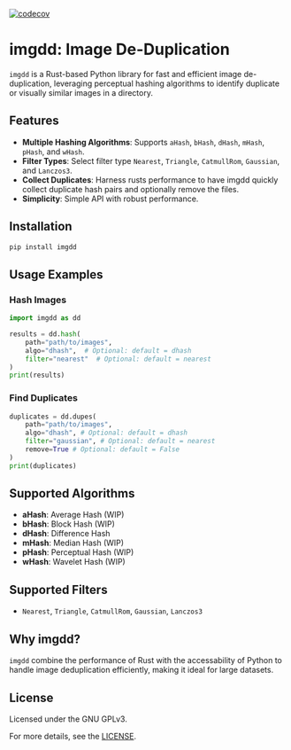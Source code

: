 [![codecov](https://codecov.io/gh/aastopher/imgdd/graph/badge.svg?token=XZ1O2X04SO)](https://codecov.io/gh/aastopher/imgdd)

# imgdd: Image De-Duplication

`imgdd` is a Rust-based Python library for fast and efficient image de-duplication, leveraging perceptual hashing algorithms to identify duplicate or visually similar images in a directory.

## Features
- **Multiple Hashing Algorithms**: Supports `aHash`, `bHash`, `dHash`, `mHash`, `pHash`, and `wHash`.
- **Filter Types**: Select filter type `Nearest`, `Triangle`, `CatmullRom`, `Gaussian`, and `Lanczos3`.
- **Collect Duplicates**: Harness rusts performance to have imgdd quickly collect duplicate hash pairs and optionally remove the files.
- **Simplicity**: Simple API with robust performance.

## Installation
```bash
pip install imgdd
```

## Usage Examples

### Hash Images
```python
import imgdd as dd

results = dd.hash(
    path="path/to/images",
    algo="dhash",  # Optional: default = dhash
    filter="nearest"  # Optional: default = nearest
)
print(results)
```

### Find Duplicates
```python
duplicates = dd.dupes(
    path="path/to/images",
    algo="dhash", # Optional: default = dhash
    filter="gaussian", # Optional: default = nearest
    remove=True # Optional: default = False
)
print(duplicates)
```

## Supported Algorithms
- **aHash**: Average Hash (WIP)
- **bHash**: Block Hash (WIP)
- **dHash**: Difference Hash
- **mHash**: Median Hash (WIP)
- **pHash**: Perceptual Hash (WIP)
- **wHash**: Wavelet Hash (WIP)

## Supported Filters
- `Nearest`, `Triangle`, `CatmullRom`, `Gaussian`, `Lanczos3`

## Why imgdd?
`imgdd` combine the performance of Rust with the accessability of Python to handle image deduplication efficiently, making it ideal for large datasets.

## License
Licensed under the GNU GPLv3. 

For more details, see the [LICENSE](./LICENSE).